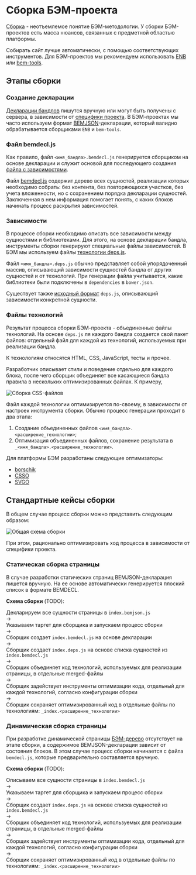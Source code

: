 # Сборка БЭМ-проекта

[Сборка](sborka_method.md) - неотъемлемое понятие БЭМ-методологии. У сборки БЭМ-проектов есть масса нюансов, связанных с предметной областью платформы.

Собирать сайт лучше автоматически, с помощью соответствующих инструментов. Для БЭМ-проектов мы рекомендуем использовать [ENB](http://enb-make.info/) или [bem-tools](https://ru.bem.info/tools/bem/bem-tools/).

## Этапы сборки

### Создание декларации

[Декларации бандлов](sborka_method.md#decl) пишутся вручную или могут быть получены с сервера, в зависимости от [специфики проекта](#cases). В БЭМ-проектах мы часто используем формат [BEMJSON](https://ru.bem.info/technology/bemjson/current/bemjson/)-декларации, который валидно обрабатывается сборщиками `ENB` и `bem-tools`.

### Файл bemdecl.js

Как правило, файл `<имя_бандла>.bemdecl.js` генерируется сборщиком на основе декларации и служит основой для последующего создания [файла с зависимостями](#depen).

Файл [bemdecl.js](http://frontend.yandex-team.ru/packages/docs/bem/formats/bemdecl.md.html) содержит дерево всех сущностей, реализации которых необходимо собрать: без контента, без повторяющихся участков, без учета вложенности, но с сохранением порядка декларации сущностей. Заключенная в нем информация помогает понять, с каких блоков начинать процесс раскрытия зависимостей.

<a name="depen"></a>
### Зависимости

В процессе сборки необходимо описать все зависимости между сущностями и библиотеками. Для этого, на основе декларации бандла, инструменты сборки генерируют специальные файлы зависимостей. В БЭМ мы используем файлы [технологии deps.js](http://ru.bem.info/tools/bem/bem-tools/depsjs/).

Файл `<имя_бандла>.deps.js` обычно представляет собой упорядоченный массив, описывающий зависимости сущностей бандла от других сущностей и от технологий. При генерации файла учитывается, какие библиотеки были подключены в `dependencies` в `bower.json`.

Существует также [исходный формат](http://frontend.yandex-team.ru/packages/docs/bem/formats/deps.md.html) `deps.js`, описывающий зависимости конкретной сущности.

### Файлы технологий

Результат процесса сборки БЭМ-проекта - объединенные файлы технологий. На основе `deps.js` ля каждого бандла создается свой пакет файлов: отдельный файл для каждой из технологий, используемых при реализации бандла.

К технологиям относятся HTML, CSS, JavaScript, тесты и прочее.

Разработчик описывает стили и поведение отдельно для каждого блока, после чего сборщик объединяет все касающиеся бандла правила в нескольких оптимизированных файлах. К примеру,

![Сборка CSS-файлов](https://img-fotki.yandex.ru/get/15591/158800653.0/0_111c54_e7a227ff_orig)

Файл каждой технологии оптимизируется по-своему, в зависимости от настроек инструмента сборки. Обычно процесс генерации проходит в два этапа:

1. Создание объединенных файлов `<имя_бандла>.<расширение_технологии>`;
2. Оптимизация объединенных файлов, сохранение результата в `_<имя_бандла>.<расширение_технологии>`.

Для платформы БЭМ разработаны следующие оптимизаторы:

* [borschik](http://ru.bem.info/tools/optimizers/borschik/)
* [CSSO](http://ru.bem.info/tools/optimizers/csso/)
* [SVGO](http://ru.bem.info/tools/optimizers/svgo/how-it-works/)

<a name="cases"></a>

## Стандартные кейсы сборки

В общем случае процесс сборки можно представить следующим образом:

![Общая схема сборки](http://img-fotki.yandex.ru/get/6837/158800653.0/0_10741c_bfcdd557_orig)

При этом, рационально оптимизировать ход процесса в зависимости от специфики проекта.

### Статическая сборка страницы

В случае разработки статических страниц BEMJSON-декларация пишется вручную. На ее основе автоматически генерируется плоский список в формате BEMDECL.

**Схема сборки** (TODO):

Декларируем все сущности страницы в `index.bemjson.js`  
->  
Указываем таргет для сборщика и запускаем процесс сборки  
->  
Сборщик создает `index.bemdecl.js` на основе декларации  
->  
Сборщик создает `index.deps.js` на основе списка сущностей из `index.bemdecl.js`  
->  
Сборщик объединяет код технологий, используемых для реализации страницы, в отдельные merged-файлы  
->  
Сборщик задействует инструменты оптимизации кода, отдельный для каждой технологий, согласно конфигурации сборки  
->  
Сборщик сохраняет оптимизированный код в отдельные файлы по технологиям: `_index.<расширение_технологии>`

<a name="dinam"></a>
### Динамическая сборка страницы

При разработке динамической страницы [БЭМ-дерево](http://ru.bem.info/method/definitions/#Средства-описания-страницы-и-шаблоны) отсутствует на этапе сборки, а содержимое BEMJSON-декларации зависит от состояния блоков. В этом случае процесс сборки начинается с файла `bemdecl.js`, которые предварительно составляется вручную.

**Схема сборки** (TODO):

Описываем все сущности страницы в `index.bemdecl.js`  
->  
Указываем таргет для сборщика и запускаем процесс сборки  
->  
Сборщик создает `index.deps.js` на основе списка сущностей из `index.bemdecl.js`  
->  
Сборщик объединяет код технологий, используемых для реализации страницы, в отдельные merged-файлы  
->  
Сборщик задействует инструменты оптимизации кода, отдельный для каждой технологий, согласно конфигурации сборки  
->  
Сборщик сохраняет оптимизированный код в отдельные файлы по технологиям: `_index.<расширение_технологии>`
